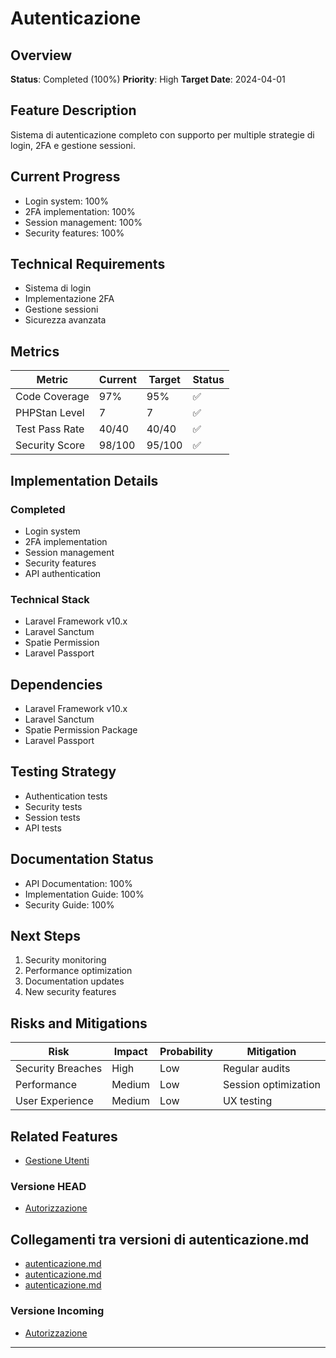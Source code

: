 # Autenticazione

## Overview
**Status**: Completed (100%)
**Priority**: High
**Target Date**: 2024-04-01

## Feature Description
Sistema di autenticazione completo con supporto per multiple strategie di login, 2FA e gestione sessioni.

## Current Progress
- Login system: 100%
- 2FA implementation: 100%
- Session management: 100%
- Security features: 100%

## Technical Requirements
- Sistema di login
- Implementazione 2FA
- Gestione sessioni
- Sicurezza avanzata

## Metrics
| Metric | Current | Target | Status |
|--------|---------|---------|---------|
| Code Coverage | 97% | 95% | ✅ |
| PHPStan Level | 7 | 7 | ✅ |
| Test Pass Rate | 40/40 | 40/40 | ✅ |
| Security Score | 98/100 | 95/100 | ✅ |

## Implementation Details
### Completed
- Login system
- 2FA implementation
- Session management
- Security features
- API authentication

### Technical Stack
- Laravel Framework v10.x
- Laravel Sanctum
- Spatie Permission
- Laravel Passport

## Dependencies
- Laravel Framework v10.x
- Laravel Sanctum
- Spatie Permission Package
- Laravel Passport

## Testing Strategy
- Authentication tests
- Security tests
- Session tests
- API tests

## Documentation Status
- API Documentation: 100%
- Implementation Guide: 100%
- Security Guide: 100%

## Next Steps
1. Security monitoring
2. Performance optimization
3. Documentation updates
4. New security features

## Risks and Mitigations
| Risk | Impact | Probability | Mitigation |
|------|---------|-------------|------------|
| Security Breaches | High | Low | Regular audits |
| Performance | Medium | Low | Session optimization |
| User Experience | Medium | Low | UX testing |

## Related Features
- [Gestione Utenti](./gestione-utenti.md)
### Versione HEAD

- [Autorizzazione](./autorizzazione.md) 
## Collegamenti tra versioni di autenticazione.md
* [autenticazione.md](docs/regole/autenticazione.md)
* [autenticazione.md](docs/roadmap/core/autenticazione.md)
* [autenticazione.md](../../../User/docs/roadmap/features/autenticazione.md)


### Versione Incoming

- [Autorizzazione](./autorizzazione.md) 

---

